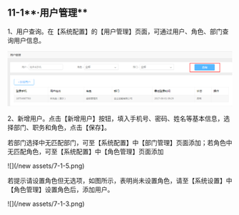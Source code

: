 ## 11-1**·用户管理**

1、用户查询。在【系统配置】的【用户管理】页面，可通过用户、角色、部门查询用户信息。

![](/nassets/c11-1-1.png)

2、新增用户。点击【新增用户】按钮，填入手机号、密码、姓名等基本信息，选择部门、职务和角色，点击【保存】。

若部门选择中无匹配部门，可至【系统配置】中【部门管理】页面添加；若角色中无匹配角色，可至【系统配置】中【角色管理】页面添加

![](/new assets/7-1-5.png)

若提示请设置角色但无选项，如图所示，表明尚未设置角色，请至【系统设置】中【角色管理】设置角色后，添加用户。

![](/new assets/7-1-3.png)


